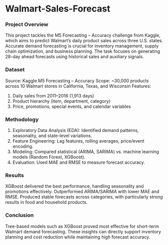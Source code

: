 # Walmart-Sales-Forecast

### Project Overview
This project tackles the M5 Forecasting – Accuracy challenge from Kaggle, which aims to predict Walmart’s daily product sales across three U.S. states. Accurate demand forecasting is crucial for inventory management, supply chain optimization, and business planning. The task focuses on generating 28-day ahead forecasts using historical sales and auxiliary signals.

### Dataset
Source: Kaggle M5 Forecasting – Accuracy
Scope: ~30,000 products across 10 Walmart stores in California, Texas, and Wisconsin
Features:
1. Daily sales from 2011–2016 (1,913 days)
2. Product hierarchy (item, department, category)
3. Price, promotions, special events, and calendar variables

### Methodology
1. Exploratory Data Analysis (EDA): Identified demand patterns, seasonality, and state-level variations.
2. Feature Engineering: Lag features, rolling averages, price/event encoding.
3. Modeling: Compared statistical (ARIMA, SARIMA) vs. machine learning models (Random Forest, XGBoost).
4. Evaluation: Used MAE and RMSE to measure forecast accuracy.

### Results
XGBoost delivered the best performance, handling seasonality and promotions effectively.
Outperformed ARIMA/SARIMA with lower MAE and RMSE.
Produced stable forecasts across categories, with particularly strong results in food and household products.

### Conclusion
Tree-based models such as XGBoost proved most effective for short-term Walmart demand forecasting. These insights can directly support inventory planning and cost reduction while maintaining high forecast accuracy.
